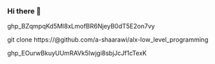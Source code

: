 ### Hi there 👋

<!--
**A-Shaarawi/a-shaarawi** is a ✨ _special_ ✨ repository because its `README.md` (this file) appears on your GitHub profile.

Here are some ideas to get you started:

- 🔭 I’m currently working on ...
- 🌱 I’m currently learning ...
- 👯 I’m looking to collaborate on ...
- 🤔 I’m looking for help with ...
- 💬 Ask me about ...
- 📫 How to reach me: ...
- 😄 Pronouns: ...
- ⚡ Fun fact: ...
-->
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

git clone https://@github.com/a-shaarawi/alx-low_level_programming

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
